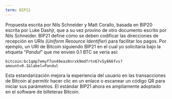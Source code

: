 ```yaml
---
term: BIP21
---
```


Propuesta escrita por Nils Schneider y Matt Corallo, basada en BIP20 escrita por Luke Dashjr, que a su vez provino de otro documento escrito por Nils Schneider. BIP21 define cómo se deben codificar las direcciones de recepción en URIs (*Uniform Resource Identifier*) para facilitar los pagos. Por ejemplo, un URI de Bitcoin siguiendo BIP21 en el cual yo solicitaría bajo la etiqueta “*Pandul*” que me envíen 0.1 BTC se vería así:

```text
bitcoin:bc1qmp7emyf7un49eaz0nrxk9mdfrtn67v5y866fvs?amount=0.1&label=Pandul
``` 

Esta estandarización mejora la experiencia del usuario en las transacciones de Bitcoin al permitir hacer clic en un enlace o escanear un código QR para iniciar sus parámetros. El estándar BIP21 ahora es ampliamente adoptado en el software de billeteras Bitcoin.